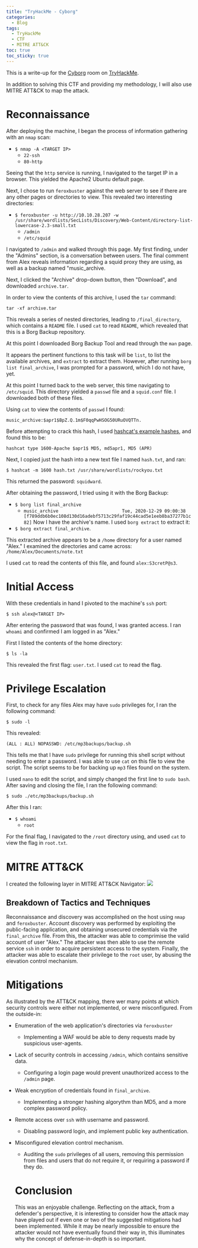 ```yaml
---
title: "TryHackMe - Cyborg"
categories:
  - Blog
tags:
  - TryHackMe
  - CTF
  - MITRE ATT&CK
toc: true
toc_sticky: true
---
```


This is a write-up for the [Cyborg](https://tryhackme.com/room/cyborgt8) room on [TryHackMe](https://tryhackme.com/). 

In addition to solving this CTF and providing my methodology, I will also use MITRE ATT&CK to map the attack.

# Reconnaissance
After deploying the machine, I began the process of information gathering with an `nmap` scan:
- `$ nmap -A <TARGET IP>`
    - `22-ssh`
    - `80-http`

Seeing that the `http` service is running, I navigated to the target IP in a browser. This yielded the Apache2 Ubuntu default page.

Next, I chose to run `feroxbuster` against the web server to see if there are any other pages or directories to view. This revealed two interesting directories:
- `$ feroxbuster -u http://10.10.28.207 -w /usr/share/wordlists/SecLists/Discovery/Web-Content/directory-list-lowercase-2.3-small.txt`
    - `/admin`
    - `/etc/squid`

I navigated to `/admin` and walked through this page. My first finding, under the "Admins" section, is a conversation between users. The final comment from Alex reveals information regarding a squid proxy they are using, as well as a backup named "music_archive.

Next, I clicked the "Archive" drop-down button, then "Download", and downloaded `archive.tar`.

In order to view the contents of this archive, I used the `tar` command:

`tar -xf archive.tar`

This reveals a series of nested directories, leading to `/final_directory`, which contains a `README` file. I used `cat` to read `README`, which revealed that this is a Borg Backup repository.

At this point I downloaded Borg Backup Tool and read through the `man` page.

It appears the pertinent functions to this task will be `list`, to list the available archives, and `extract` to extract them. However, after running `borg list final_archive`, I was prompted for a password, which I do not have, yet.

At this point I turned back to the web server, this time navigating to `/etc/squid`. This directory yielded a `passwd` file and a `squid.conf` file. I downloaded both of these files.

Using `cat` to view the contents of `passwd` I found:

`music_archive:$apr1$BpZ.Q.1m$F0qqPwHSOG50URuOVQTTn.`

Before attempting to crack this hash, I used [hashcat's example hashes](https://hashcat.net/wiki/doku.php?id=example_hashes), and found this to be:

`hashcat type 1600-Apache $apr1$ MD5, md5apr1, MD5 (APR)`

Next, I copied just the hash into a new text file I named `hash.txt`, and ran:

 `$ hashcat -m 1600 hash.txt /usr/share/wordlists/rockyou.txt`

This returned the password: `squidward`.

After obtaining the password, I tried using it with the Borg Backup:
- `$ borg list final_archive`
    - `music_archive                        Tue, 2020-12-29 09:00:38 [f789ddb6b0ec108d130d16adebf5713c29faf19c44cad5e1eeb8ba37277b1c82]`
Now I have the archive's name. I used `borg extract` to extract it:
- `$ borg extract final_archive`.

This extracted archive appears to be a `/home` directory for a user named "Alex." I examined the directories and came across: `/home/Alex/Documents/note.txt`

I used `cat` to read the contents of this file, and found `alex:S3cretP@s3`.

# Initial Access
With these credentials in hand I pivoted to the machine's `ssh` port:

`$ ssh alex@<TARGET IP>`

After entering the password that was found, I was granted access. I ran `whoami` and confirmed I am logged in as "Alex."

First I listed the contents of the home directory:

`$ ls -la`

This revealed the first flag: `user.txt`. I used `cat` to read the flag.

# Privilege Escalation
First, to check for any files Alex may have `sudo` privileges for, I ran the following command:

`$ sudo -l`

This revealed:

`(ALL : ALL) NOPASSWD: /etc/mp3backups/backup.sh`

This tells me that I have `sudo` privilege for running this shell script without needing to enter a password. I was able to use `cat` on this file to view the script. The script seems to be for backing up `mp3` files found on the system. 

I used `nano` to edit the script, and simply changed the first line to `sudo bash`. After saving and closing the file, I ran the following command:

`$ sudo ./etc/mp3backups/backup.sh`

After this I ran:
- `$ whoami`
    - `root`

For the final flag, I navigated to the `/root` directory using, and used `cat` to view the flag in `root.txt`.

# MITRE ATT&CK
I created the following layer in MITRE ATT&CK Navigator:
<a href="/projectpage/assets/images/cyborg-nav-layer.png"><img src="/projectpage/assets/images/cyborg-nav-layer.png"></a>

## Breakdown of Tactics and Techniques
Reconnaissance and discovery was accomplished on the host using `nmap` and `feroxbuster`. Account discovery was performed by exploiting the public-facing application, and obtaining unsecured credentials via the `final_archive` file. From this, the attacker was able to comprimise the valid account of user "Alex." The attacker was then able to use the remote service `ssh` in order to acquire persistent access to the system. Finally, the attacker was able to escalate their privilege to the `root` user, by abusing the elevation control mechanism.

# Mitigations
As illustrated by the ATT&CK mapping, there wer many points at which security controls were either not implemented, or were misconfigured. 
From the outside-in: 
- Enumeration of the web application's directories via `feroxbuster`
  - Implementing a WAF would be able to deny requests made by suspicious user-agents.
- Lack of security controls in accessing `/admin`, which contains sensitive data.
  - Configuring a login page would prevent unauthorized access to the `/admin` page. 
- Weak encryption of credentials found in `final_archive`.
  - Implementing a stronger hashing algorythm than MD5, and a more complex password policy.
- Remote access over `ssh` with username and password.
  - Disabling password login, and implement public key authentication.
- Misconfigured elevation control mechanism.
  - Auditing the `sudo` privileges of all users, removing this permission from files and users that do not require it, or requiring a password if they do.

  # Conclusion

  This was an enjoyable challenge. Reflecting on the attack, from a defender's perspective, it is interesting to consider how the attack may have played out if even one or two of the suggested mitigations had been implemented. While it may be nearly impossible to ensure the attacker would not have eventually found their way in, this illuminates why the concept of defense-in-depth is so important.